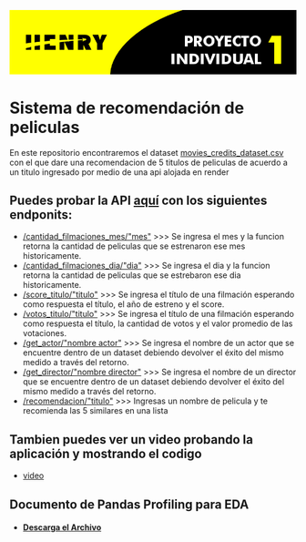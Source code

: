 ![head](https://github.com/Kapuzta/Proyecto_individual_I/blob/280f177649bb0050b6fde830ed5429593654a0a3/titulo.png)

# Sistema de recomendación de peliculas 
En este repositorio encontraremos el dataset [movies_credits_dataset.csv](https://github.com/Kapuzta/Proyecto_individual_I/blob/d6f058193841d2d50b6a575ed97ef24e00787af1/movies_credits_dataset.csv) con el que dare una recomendacion de 5 titulos de peliculas de acuerdo a un titulo ingresado por medio de una api alojada en render

## Puedes probar la API [aquí](https://movies-xvg8.onrender.com) con los siguientes endponits:
  - [/cantidad_filmaciones_mes/"mes"](https://movies-xvg8.onrender.com/cantidad_filmaciones_mes/) >>> Se ingresa el mes y la funcion retorna la cantidad de peliculas que se estrenaron ese mes historicamente.
  - [/cantidad_filmaciones_dia/"dia"](https://movies-xvg8.onrender.com/cantidad_filmaciones_dia/) >>> Se ingresa el dia y la funcion retorna la cantidad de peliculas que se estrebaron ese dia historicamente.
  - [/score_titulo/"titulo"](https://movies-xvg8.onrender.com/score_titulo/) >>> Se ingresa el título de una filmación esperando como respuesta el título, el año de estreno y el score.
  - [/votos_titulo/"titulo"](https://movies-xvg8.onrender.com/votos_titulo/) >>> Se ingresa el título de una filmación esperando como respuesta el título, la cantidad de votos y el valor promedio de las votaciones.
  - [/get_actor/"nombre actor"](https://movies-xvg8.onrender.com/get_actor/) >>> Se ingresa el nombre de un actor que se encuentre dentro de un dataset debiendo devolver el éxito del mismo medido a través del retorno.
  - [/get_director/"nombre director"](https://movies-xvg8.onrender.com/get_director/) >>> Se ingresa el nombre de un director que se encuentre dentro de un dataset debiendo devolver el éxito del mismo medido a través del retorno.
  - [/recomendacion/"titulo"](https://movies-xvg8.onrender.com/recomendacion/) >>> Ingresas un nombre de pelicula y te recomienda las 5 similares en una lista

## Tambien puedes ver un video probando la aplicación y mostrando el codigo
  - [video](https://youtu.be/2xzgvQpLQfo)

## Documento de Pandas Profiling para EDA
  - #### [Descarga el Archivo](https://drive.google.com/file/d/1YfNTYqnsvff3TOyV8SReJUnGUfDD6NnV/view?usp=drive_link)
